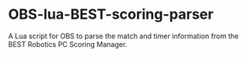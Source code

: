# OBS-lua-BEST-scoring-parser
A Lua script for OBS to parse the match and timer information from the BEST Robotics PC Scoring Manager.
